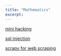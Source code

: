 ```yaml
---
title: "Mathematics"
excerpt: 
---
```


[mini hacking](https://medium.com/hackerpreneur-magazine/how-i-hacked-into-one-of-the-most-popular-dating-websites-4cb7907c3796)

[sql injection](https://medium.com/@tomnomnom/making-a-blind-sql-injection-a-little-less-blind-428dcb614ba8)

[scrapy for web scraping](https://docs.scrapy.org/en/latest/intro/tutorial.html#intro-tutorial)